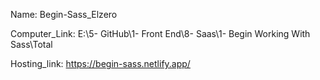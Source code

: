 
Name: Begin-Sass_Elzero

Computer_Link: E:\5- GitHub\1- Front End\8- Saas\1- Begin Working With Sass\Total

Hosting_link: https://begin-sass.netlify.app/

